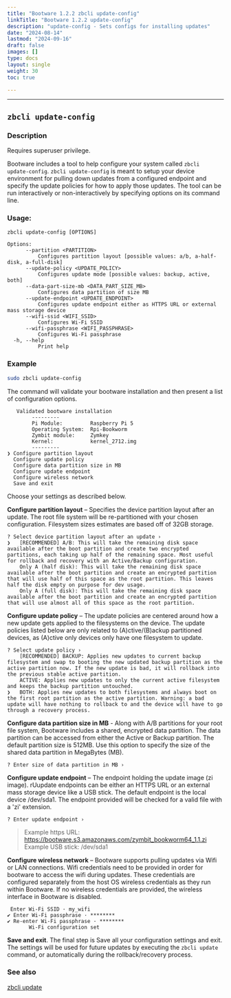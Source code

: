 ```yaml
---
title: "Bootware 1.2.2 zbcli update-config"
linkTitle: "Bootware 1.2.2 update-config"
description: "update-config - Sets configs for installing updates"
date: "2024-08-14"
lastmod: "2024-09-16"
draft: false
images: []
type: docs
layout: single
weight: 30
toc: true

---
```


-----

## `zbcli update-config`

### Description

Requires superuser privilege.

Bootware includes a tool to help configure your system called `zbcli update-config`. `zbcli update-config` is meant to setup your device environment for pulling down updates from a configured endpoint and specify the update policies for how to apply those updates. The tool can be run interactively or non-interactively by specifying options on its command line.

### Usage:
```
zbcli update-config [OPTIONS]

Options:
      --partition <PARTITION>
          Configures partition layout [possible values: a/b, a-half-disk, a-full-disk]
      --update-policy <UPDATE_POLICY>
          Configures update mode [possible values: backup, active, both]
      --data-part-size-mb <DATA_PART_SIZE_MB>
          Configures data partition of size MB
      --update-endpoint <UPDATE_ENDPOINT>
          Configures update endpoint either as HTTPS URL or external mass storage device
      --wifi-ssid <WIFI_SSID>
          Configures Wi-Fi SSID
      --wifi-passphrase <WIFI_PASSPHRASE>
          Configures Wi-Fi passphrase
  -h, --help
          Print help
```

### Example 

```bash
sudo zbcli update-config
```

The command will validate your bootware installation and then present a list of configuration options.

```
   Validated bootware installation
        ---------
        Pi Module:         Raspberry Pi 5
        Operating System:  Rpi-Bookworm
        Zymbit module:     Zymkey
        Kernel:            kernel_2712.img
        ---------
❯ Configure partition layout
  Configure update policy
  Configure data partition size in MB
  Configure update endpoint
  Configure wireless network
  Save and exit
```

Choose your settings as described below.

**Configure partition layout** – Specifies the device partition layout after an update. The root file system will be re-partitioned with your chosen configuration. Filesystem sizes estimates are based off of 32GB storage.

```
? Select device partition layout after an update ›
❯   [RECOMMENDED] A/B: This will take the remaining disk space available after the boot partition and create two encrypted partitions, each taking up half of the remaining space. Most useful for rollback and recovery with an Active/Backup configuration.
    Only A (half disk): This will take the remaining disk space available after the boot partition and create an encrypted partition that will use half of this space as the root partition. This leaves half the disk empty on purpose for dev usage.
    Only A (full disk): This will take the remaining disk space available after the boot partition and create an encrypted partition that will use almost all of this space as the root partition.
```

**Configure update policy** – The update policies are centered around how a new update gets applied to the filesystems on the device. The update policies listed below are only related to (A)ctive/(B)ackup partitioned devices, as (A)ctive only devices only have one filesystem to update.

```
? Select update policy ›
    [RECOMMENDED] BACKUP: Applies new updates to current backup filesystem and swap to booting the new updated backup partition as the active partition now. If the new update is bad, it will rollback into the previous stable active partition.
    ACTIVE: Applies new updates to only the current active filesystem and keeps the backup partition untouched.
❯   BOTH: Applies new updates to both filesystems and always boot on the first root partition as the active partition. Warning: a bad update will have nothing to rollback to and the device will have to go through a recovery process.
```

**Configure data partition size in MB** - Along with A/B partitions for your root file system, Bootware includes a shared, encrypted data partition. The data partition can be accessed from either the Active or Backup partition. The default partition size is 512MB. Use this option to specify the size of the shared data partition in MegaBytes (MB).

```
? Enter size of data partition in MB ›
```

**Configure update endpoint** – The endpoint holding the update image (zi image). rUupdate endpoints can be either an HTTPS URL or an external mass storage device like a USB stick. The default endpoint is the local device /dev/sda1. The endpoint provided will be checked for a valid file with a 'zi' extension.

```
? Enter update endpoint ›
```

> Example https URL: https://bootware.s3.amazonaws.com/zymbit_bookworm64_1.1.zi  
> Example USB stick: /dev/sda1

**Configure wireless network** – Bootware supports pulling updates via Wifi or LAN connections. Wifi credentials need to be provided in order for bootware to access the wifi during updates. These credentials are configured separately from the host OS wireless credentials as they run within Bootware. If no wireless credentials are provided, the wireless interface in Bootware is disabled.

```
 Enter Wi-Fi SSID · my_wifi
✔ Enter Wi-Fi passphrase · ********
✔ Re-enter Wi-Fi passphrase · ********
       Wi-Fi configuration set
```

**Save and exit**. The final step is Save all your configuration settings and exit. The settings will be used for future updates by executing the `zbcli update` command, or automatically during the rollback/recovery process.

### See also
    
[zbcli update](../update)


